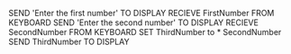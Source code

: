 SEND 'Enter the first number' TO DISPLAY
RECIEVE FirstNumber FROM KEYBOARD
SEND 'Enter the second number' TO DISPLAY
RECIEVE SecondNumber FROM KEYBOARD
SET ThirdNumber to * SecondNumber
SEND ThirdNumber TO DISPLAY
